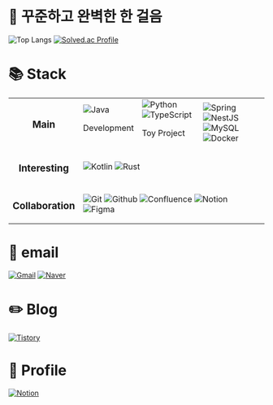 # 🐢 꾸준하고 완벽한 한 걸음

![Top Langs](https://github-readme-stats.vercel.app/api/top-langs/?username=rogi-rogi&layout=compact&theme=tokyonight)
[![Solved.ac Profile](http://mazassumnida.wtf/api/v2/generate_badge?boj=polygon)](https://solved.ac/polygon/)

# 📚 Stack
<div>
  <table>
    <tr>
        <td align=center>
          <h3>Main</h3>
        </td>
        <td>
          <img src="https://img.shields.io/badge/Java-007396.svg?&style=for-the-badge&logo=openjdk&logoColor=white" alt="Java">
          <p>Development</p>
        </td>
        <td>
          <img src="https://img.shields.io/badge/Python-3776AB.svg?&style=for-the-badge&logo=python&logoColor=white" alt="Python">
          <img src="https://img.shields.io/badge/typescript-3178C6?&style=for-the-badge&logo=Typescript&logoColor=white" alt="TypeScript">
          <p>Toy Project</p>
        </td>
        <td>
          <img src="https://img.shields.io/badge/Spring-6DB33F.svg?&style=for-the-badge&logo=spring&logoColor=white" alt="Spring">
          <img src="https://img.shields.io/badge/NestJS-E0234E.svg?&style=for-the-badge&logo=nestjs&logoColor=white" alt="NestJS">
          <img src="https://img.shields.io/badge/MySQL-4479A1.svg?&style=for-the-badge&logo=mysql&logoColor=white" alt="MySQL">
          <img src="https://img.shields.io/badge/Docker-2496ED.svg?&style=for-the-badge&logo=docker&logoColor=white" alt="Docker">
        </td>
    </tr>
    <tr>
      <td align=center>
        <h3>Interesting</h3>
      </td>
      <td colspan='3'>
        <img src="https://img.shields.io/badge/Kotlin-7F52FF.svg?&style=for-the-badge&logo=kotlin&logoColor=white" alt="Kotlin">
        <img src="https://img.shields.io/badge/Rust-000000.svg?&style=for-the-badge&logo=rust&logoColor=white" alt="Rust">
      </td>
    </tr>
    <tr>
      <td align=center>
        <h3>Collaboration</h3>
      </td>
      <td colspan='3'>
        <img src="https://img.shields.io/badge/Git-F05032.svg?&style=for-the-badge&logo=git&logoColor=white" alt="Git">
        <img src="https://img.shields.io/badge/Github-181717.svg?&style=for-the-badge&logo=github&logoColor=white" alt="Github">
        <img src="https://img.shields.io/badge/Confluence-172B4D.svg?&style=for-the-badge&logo=confluence&logoColor=white" alt="Confluence">
        <img src="https://img.shields.io/badge/Notion-000000.svg?&style=for-the-badge&logo=notion&logoColor=white" alt="Notion">
        <img src="https://img.shields.io/badge/Figma-F24E1E.svg?&style=for-the-badge&logo=figma&logoColor=white" alt="Figma">
      </td>
    </tr>
  </table>
</div>

# 📧 email

[![Gmail](https://img.shields.io/badge/Gmail-d14836?style=for-the-badge&logo=Gmail&logoColor=white)](mailto:yrkim6883@gmail.com)
[![Naver](https://img.shields.io/badge/Naver-03C75A?style=for-the-badge&logo=Naver&logoColor=white)](mailto:yrkim6839@naver.com)

# ✏️ Blog

[![Tistory](https://img.shields.io/badge/Tistory-000000.svg?&style=for-the-badge&logo=tistory&logoColor=white)](https://kyr-db.tistory.com/)

# 📜 Profile

[![Notion](https://img.shields.io/badge/Notion-000000.svg?&style=for-the-badge&logo=notion&logoColor=white)](https://held-sparrow-180.notion.site/Young-Rok-3c5780b41711457b83a643eefd8240de)

